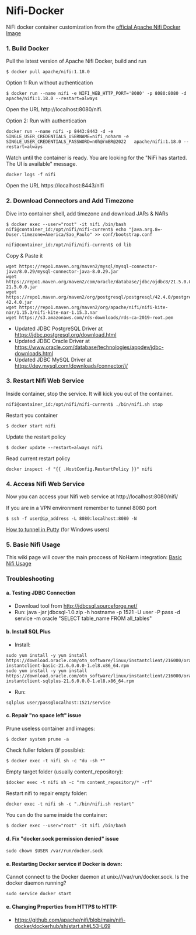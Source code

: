 # Nifi-Docker
NiFi docker container customization from the [official Apache Nifi Docker Image](https://hub.docker.com/r/apache/nifi)

### 1. Build Docker
Pull the latest version of Apache Nifi Docker, build and run

```shell
$ docker pull apache/nifi:1.18.0
```
Option 1: Run without authentication
```shell
$ docker run --name nifi -e NIFI_WEB_HTTP_PORT='8080' -p 8080:8080 -d apache/nifi:1.18.0 --restart=always
```
Open the URL http://localhost:8080/nifi.

Option 2: Run with authentication
```shell
docker run --name nifi -p 8443:8443 -d -e SINGLE_USER_CREDENTIALS_USERNAME=nifi_noharm -e SINGLE_USER_CREDENTIALS_PASSWORD=n0h@rmBR@2022   apache/nifi:1.18.0 --restart=always
```
Watch until the container is ready. You are looking for the "NiFi has started. The UI is available" message.
```shell  
docker logs -f nifi
```
Open the URL https://localhost:8443/nifi

### 2. Download Connectors and Add Timezone

Dive into container shell, add timezone and download JARs & NARs
```shell
$ docker exec --user="root" -it nifi /bin/bash
nifi@container_id:/opt/nifi/nifi-current$ echo "java.arg.8=-Duser.timezone=America/Sao_Paulo" >> conf/bootstrap.conf

nifi@container_id:/opt/nifi/nifi-current$ cd lib
```
Copy & Paste it
```shell
wget https://repo1.maven.org/maven2/mysql/mysql-connector-java/8.0.29/mysql-connector-java-8.0.29.jar
wget https://repo1.maven.org/maven2/com/oracle/database/jdbc/ojdbc8/21.5.0.0/ojdbc8-21.5.0.0.jar
wget https://repo1.maven.org/maven2/org/postgresql/postgresql/42.4.0/postgresql-42.4.0.jar
wget https://repo1.maven.org/maven2/org/apache/nifi/nifi-kite-nar/1.15.3/nifi-kite-nar-1.15.3.nar
wget https://s3.amazonaws.com/rds-downloads/rds-ca-2019-root.pem
```
- Updated JDBC PostgreSQL Driver at https://jdbc.postgresql.org/download.html
- Updated JDBC Oracle Driver at https://www.oracle.com/database/technologies/appdev/jdbc-downloads.html
- Updated JDBC MySQL Driver at https://dev.mysql.com/downloads/connector/j/

### 3. Restart Nifi Web Service

Inside container, stop the service. It will kick you out of the container.

```shell
nifi@container_id:/opt/nifi/nifi-current$ ./bin/nifi.sh stop
```

Restart you container
```shell
$ docker start nifi
```

Update the restart policy
```shell
$ docker update --restart=always nifi
```

Read current restart policy
```shell
docker inspect -f "{{ .HostConfig.RestartPolicy }}" nifi
```

### 4. Access Nifi Web Service

Now you can access your Nifi web service at http://localhost:8080/nifi/

If you are in a VPN environment remember to tunnel 8080 port
```shell
$ ssh -f user@ip_address -L 8080:localhost:8080 -N
```
[How to tunnel in Putty](https://blog.devolutions.net/2017/4/how-to-configure-an-ssh-tunnel-on-putty) (for Windows users)

### 5. Basic Nifi Usage

This wiki page will cover the main proccess of NoHarm integration:
[Basic Nifi Usage](https://github.com/noharm-ai/nifi-docker/wiki/Basic-Nifi-Usage)

### Troubleshooting

#### a. Testing JDBC Connection

- Download tool from http://jdbcsql.sourceforge.net/
- Run:  java -jar jdbcsql-1.0.zip -h hostname -p 1521 -U user -P pass -d service -m oracle "SELECT table_name FROM all_tables"

#### b. Install SQL Plus

- Install:
```shell
sudo yum install -y yum install https://download.oracle.com/otn_software/linux/instantclient/216000/oracle-instantclient-basic-21.6.0.0.0-1.el8.x86_64.rpm
sudo yum install -y yum install https://download.oracle.com/otn_software/linux/instantclient/216000/oracle-instantclient-sqlplus-21.6.0.0.0-1.el8.x86_64.rpm
```
- Run:
```shell
sqlplus user/pass@localhost:1521/service
```

#### c. Repair "no space left" issue

Prune useless container and images:
```shell
$ docker system prune -a
```

Check fuller folders (if possible):
```shell
$ docker exec -t nifi sh -c "du -sh *"
```
Empty target folder (usually content_repository):
```shell
$docker exec -t nifi sh -c "rm content_repository/* -rf"
```
Restart nifi to repair empty folder:
```shell
docker exec -t nifi sh -c "./bin/nifi.sh restart"
```

You can do the same inside the container:
```shell
$ docker exec --user="root" -it nifi /bin/bash
```
#### d. Fix "docker.sock permission denied" issue
```shell
sudo chown $USER /var/run/docker.sock
```

#### e. Restarting Docker service if Docker is down:
Cannot connect to the Docker daemon at unix:///var/run/docker.sock. Is the docker daemon running?
```shell
sudo service docker start
```

#### e. Changing Properties from HTTPS to HTTP:

 - https://github.com/apache/nifi/blob/main/nifi-docker/dockerhub/sh/start.sh#L53-L69
